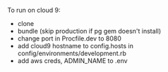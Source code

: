 To run on cloud 9:
- clone
- bundle (skip production if pg gem doesn't install)
- change port in Procfile.dev to 8080
- add cloud9 hostname to config.hosts in config/environments/development.rb
- add aws creds, ADMIN_NAME to .env
